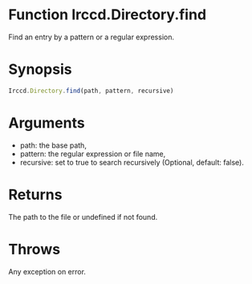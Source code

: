 # Function Irccd.Directory.find

Find an entry by a pattern or a regular expression.

# Synopsis

```javascript
Irccd.Directory.find(path, pattern, recursive)
```

# Arguments

- path: the base path,
- pattern: the regular expression or file name,
- recursive: set to true to search recursively (Optional, default: false).

# Returns

The path to the file or undefined if not found.

# Throws

Any exception on error.
